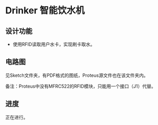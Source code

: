 # Drinker 智能饮水机

## 设计功能
* 使用RFID读取用户水卡，实现刷卡取水。

## 电路图
见Sketch文件夹，有PDF格式的图纸，Proteus源文件也在该文件夹内。

备注：Proteus中没有MFRC522的RFID模块，只能用一个接口（J1）代替。

## 进度
正在进行。
